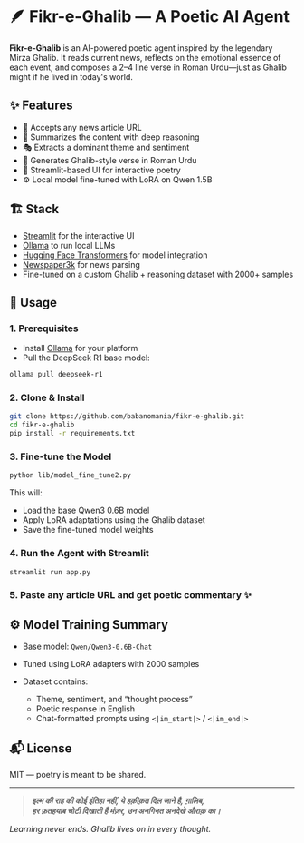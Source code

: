 # 🪶 Fikr-e-Ghalib — A Poetic AI Agent

**Fikr-e-Ghalib** is an AI-powered poetic agent inspired by the legendary Mirza Ghalib. It reads current news, reflects on the emotional essence of each event, and composes a 2–4 line verse in Roman Urdu—just as Ghalib might if he lived in today's world.

## ✨ Features

* 📰 Accepts any news article URL
* 🧠 Summarizes the content with deep reasoning
* 🎭 Extracts a dominant theme and sentiment
* 📜 Generates Ghalib-style verse in Roman Urdu
* 💬 Streamlit-based UI for interactive poetry
* ⚙️ Local model fine-tuned with LoRA on Qwen 1.5B

## 🏗️ Stack

* [Streamlit](https://streamlit.io/) for the interactive UI
* [Ollama](https://ollama.com/) to run local LLMs
* [Hugging Face Transformers](https://huggingface.co/docs/transformers/index) for model integration
* [Newspaper3k](https://newspaper.readthedocs.io/en/latest/) for news parsing
* Fine-tuned on a custom Ghalib + reasoning dataset with 2000+ samples

## 🚀 Usage

### 1. Prerequisites

* Install [Ollama](https://ollama.com/) for your platform
* Pull the DeepSeek R1 base model:
```bash
ollama pull deepseek-r1
```

### 2. Clone & Install

```bash
git clone https://github.com/babanomania/fikr-e-ghalib.git
cd fikr-e-ghalib
pip install -r requirements.txt
```

### 3. Fine-tune the Model

```bash
python lib/model_fine_tune2.py
```

This will:
- Load the base Qwen3 0.6B model
- Apply LoRA adaptations using the Ghalib dataset
- Save the fine-tuned model weights

### 4. Run the Agent with Streamlit

```bash
streamlit run app.py
```

### 5. Paste any article URL and get poetic commentary ✨


## ⚙️ Model Training Summary

* Base model: `Qwen/Qwen3-0.6B-Chat`
* Tuned using LoRA adapters with 2000 samples
* Dataset contains:

  * Theme, sentiment, and “thought process”
  * Poetic response in English
  * Chat-formatted prompts using `<|im_start|>` / `<|im_end|>`

## 📬 License

MIT — poetry is meant to be shared.

---

> **_इल्म की राह की कोई इंतिहा नहीं, ये हक़ीक़त दिल जाने है, ग़ालिब,<br/>
हर फ़तहयाब चोटी दिखाती है मंज़र, उन अनगिनत अनदेखे औराक़ का।_**

_Learning never ends. Ghalib lives on in every thought._
